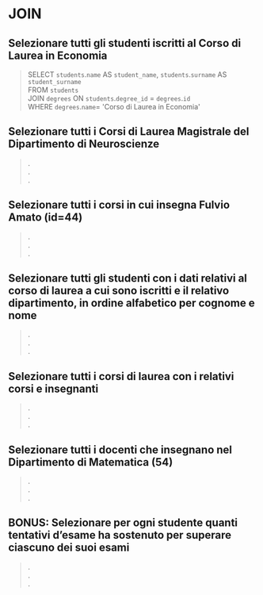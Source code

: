 # JOIN

## Selezionare tutti gli studenti iscritti al Corso di Laurea in Economia

> SELECT `students`.`name` AS `student_name`, `students`.`surname` AS `student_surname`  
> FROM `students`  
> JOIN `degrees` ON `students`.`degree_id` = `degrees`.`id`  
> WHERE `degrees`.`name`= 'Corso di Laurea in Economia'

## Selezionare tutti i Corsi di Laurea Magistrale del Dipartimento di Neuroscienze

> .  
> .  
> .

## Selezionare tutti i corsi in cui insegna Fulvio Amato (id=44)

> .  
> .  
> .

## Selezionare tutti gli studenti con i dati relativi al corso di laurea a cui sono iscritti e il relativo dipartimento, in ordine alfabetico per cognome e nome

> .  
> .  
> .

## Selezionare tutti i corsi di laurea con i relativi corsi e insegnanti

> .  
> .  
> .

## Selezionare tutti i docenti che insegnano nel Dipartimento di Matematica (54)

> .  
> .  
> .

## BONUS: Selezionare per ogni studente quanti tentativi d’esame ha sostenuto per superare ciascuno dei suoi esami

> .  
> .  
> .
